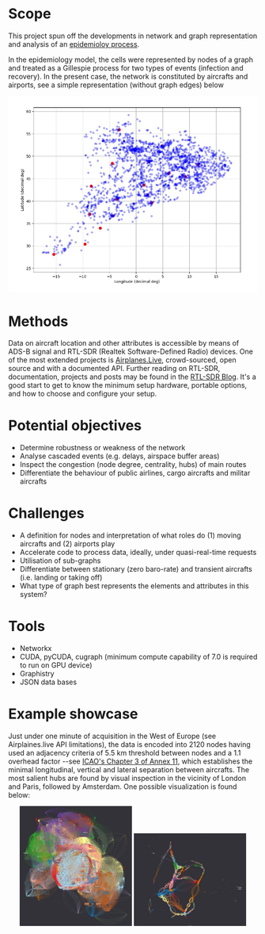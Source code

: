 # Scope

This project spun off the developments in network and graph representation and analysis of an [epidemioloy process](https://github.com/gonzalo-villegas-curulla/EpidemiologyProblem.git).

In the epidemiology model, the cells were represented by nodes of a graph and treated as a Gillespie process for two types of events (infection and recovery). In the present case, the network is constituted by aircrafts and airports, see a simple representation (without graph edges) below

![](assets/Simple01.jpeg)



# Methods

Data on aircraft location and other attributes is accessible by means of ADS-B signal and RTL-SDR (Realtek Software-Defined Radio) devices. One of the most extended projects is [Airplanes.Live](https://airplanes.live/api-guide/), crowd-sourced, open source and with a documented API. Further reading on RTL-SDR, documentation, projects and posts may be found in the [RTL-SDR Blog](https://www.rtl-sdr.com/). It's a good start to get to know the minimum setup hardware, portable options, and how to choose and configure your setup.


# Potential objectives
* Determine robustness or weakness of the network 
* Analyse cascaded events (e.g. delays, airspace buffer areas)
* Inspect the congestion (node degree, centrality, hubs) of main routes 
* Differentiate the behaviour of public airlines, cargo aircrafts and militar aircrafts


# Challenges
* A definition for nodes and interpretation of what roles do (1) moving aircrafts and (2) airports play
* Accelerate code to process data, ideally, under quasi-real-time requests
* Utilisation of sub-graphs
* Differentiate between stationary (zero baro-rate) and transient aircrafts (i.e. landing or taking off)
* What type of graph best represents the elements and attributes in this system?


# Tools
* Networkx
* CUDA, pyCUDA, cugraph (minimum compute capability of 7.0 is required to run on GPU device)
* Graphistry
* JSON data bases

# Example showcase

Just under one minute of acquisition in the West of Europe (see Airplaines.live API limitations), the data is encoded into 2120 nodes having used an adjacency criteria of 5.5 km threshold between nodes and a 1.1 overhead factor --see [ICAO's Chapter 3 of Annex 11](https://www.iacm.gov.mz/app/uploads/2018/12/an_11_Air-Traffic-Services_15ed._2018_rev.51_01.07.18.pdf), which establishes the minimal longitudinal, vertical and lateral separation between aircrafts. The most salient hubs are found by visual inspection in the vicinity of London and Paris, followed by Amsterdam. One possible visualization is found below:



<p align="center">
  <img src="assets/Sample02.png" width="45%" />
  <img src="assets/Sample03.png" width="45%" />
</p>

